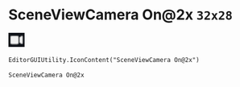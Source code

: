 # SceneViewCamera On@2x `32x28`
<img src="/img/SceneViewCamera%20On.png" width=32 height=28>

``` CSharp
EditorGUIUtility.IconContent("SceneViewCamera On@2x")
```
```
SceneViewCamera On@2x
```
